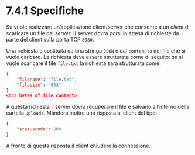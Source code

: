 # 7.4.1 Specifiche

Su vuole realizzare un’applicazione client/server che consente a un _client_ di scaricare
un file dal _server_.
Il server dovra porsi in attesa di richieste da parte del client sulla porta TCP `8080`.

Una richiesta e costituita da una stringa `JSON` e dal `contenuto` del file che si vuole
caricare. La richiesta deve essere strutturata come di seguito:
se si vuole scaricare il file `file.txt` la richiesta sara strutturata come:

```JSON
{
    "filename": "file.txt",
    "filesize": "853"
}
<853 bytes of file content>
```

A questa richiesta il server dovra recuperare il file e salvarlo all’interno della cartella `uploads`. Mandera inoltre una risposta al client del tipo:

```JSON
{
    "statuscode": 200
}
```

A fronte di questa risposta il client chiudere la connessione.